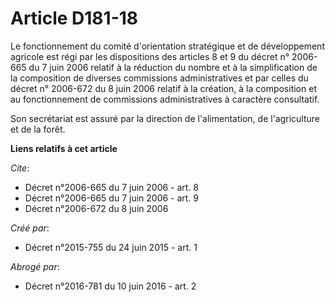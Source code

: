 # Article D181-18

Le fonctionnement du comité d'orientation stratégique et de développement agricole est régi par les dispositions des
articles 
8
et 
9
du décret n° 2006-665 du 7 juin 2006 relatif à la réduction du nombre et à la simplification de la composition de diverses
commissions administratives et par celles du 
décret n° 2006-672 du 8 juin 2006
relatif à la création, à la composition et au fonctionnement de commissions administratives à caractère consultatif. 

Son secrétariat est assuré par la direction de l'alimentation, de l'agriculture et de la forêt.

**Liens relatifs à cet article**

_Cite_:

  - Décret n°2006-665 du 7 juin 2006 - art. 8
  - Décret n°2006-665 du 7 juin 2006 - art. 9
  - Décret n°2006-672 du 8 juin 2006

_Créé par_:

  - Décret n°2015-755 du 24 juin 2015 - art. 1

_Abrogé par_:

  - Décret n°2016-781 du 10 juin 2016 - art. 2
